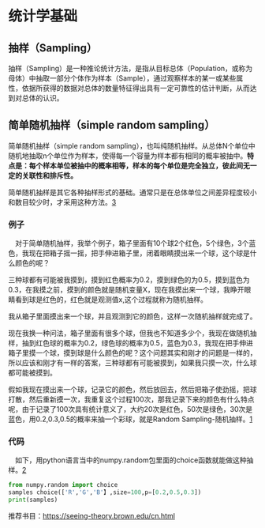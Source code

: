 

<!--
 * @version:
 * @Author:  StevenJokess（蔡舒起） https://github.com/StevenJokess
 * @Date: 2023-04-02 16:51:54
 * @LastEditors:  StevenJokess（蔡舒起） https://github.com/StevenJokess
 * @LastEditTime: 2023-09-11 20:41:42
 * @Description:
 * @Help me: make friends by a867907127@gmail.com and help me get some “foreign” things or service I need in life; 如有帮助，请资助，失业3年了。![支付宝收款码](https://github.com/StevenJokess/d2rl/blob/master/img/%E6%94%B6.jpg)
 * @TODO::
 * @Reference:
-->
# 统计学基础

## 抽样（Sampling）

抽样（Sampling）是一种推论统计方法，是指从目标总体（Population，或称为母体）中抽取一部分个体作为样本（Sample），通过观察样本的某一或某些属性，依据所获得的数据对总体的数量特征得出具有一定可靠性的估计判断，从而达到对总体的认识。

## 简单随机抽样（simple random sampling）

简单随机抽样（simple random sampling），也叫纯随机抽样。从总体N个单位中随机地抽取n个单位作为样本，使得每一个容量为样本都有相同的概率被抽中。**特点是：每个样本单位被抽中的概率相等，样本的每个单位是完全独立，彼此间无一定的关联性和排斥性。**

简单随机抽样是其它各种抽样形式的基础。通常只是在总体单位之间差异程度较小和数目较少时，才采用这种方法。[3]

### 例子

 对于简单随机抽样，我举个例子，箱子里面有10个球2个红色，5个绿色，3个蓝色，我现在把箱子摇一摇，把手伸进箱子里，闭着眼睛摸出来一个球，这个球是什么颜色的呢？

三种球都有可能被我摸到，摸到红色概率为0.2，摸到绿色的为0.5，摸到蓝色为0.3，在我摸之前，摸到的颜色就是随机变量X，现在我摸出来一个球，我睁开眼睛看到球是红色的，红色就是观测值x,这个过程就称为随机抽样。

我从箱子里面摸出来一个球，并且观测到它的颜色，这样一次随机抽样就完成了。

现在我换一种问法，箱子里面有很多个球，但我也不知道多少个，我现在做随机抽样，抽到红色球的概率为0.2，绿色球的概率为0.5，蓝色为0.3，我现在把手伸进箱子里摸一个球，摸到球是什么颜色的呢？这个问题其实和刚才的问题是一样的，所以应该和刚才有一样的答案，三种球都有可能被摸到，如果我只摸一次，什么球都可能被摸到。

假如我现在摸出来一个球，记录它的颜色，然后放回去，然后把箱子使劲摇，把球打散，然后重新摸一次，我重复这个过程100次，那我记录下来的颜色有什么特点呢，由于记录了100次具有统计意义了，大约20次是红色，50次是绿色，30次是蓝色，用0.2,0.3,0.5的概率来抽一个彩球，就是Random Sampling-随机抽样。[1]

### 代码

 如下，用python语言当中的numpy.random包里面的choice函数就能做这种抽样。[2]

```py
from numpy.random import choice
samples choice(['R','G','B'】,size=100,p=[0.2,0.5,0.3])
print(samples)
```

推荐书目：https://seeing-theory.brown.edu/cn.html


[1]: https://www.guyuehome.com/38340
[2]: https://jepsonwong.github.io/2018/12/15/%E6%9C%BA%E5%99%A8%E5%AD%A6%E4%B9%A0%E7%9A%84%E7%8B%AC%E7%AB%8B%E5%90%8C%E5%88%86%E5%B8%83_%E9%87%87%E6%A0%B7/
[3]: https://blog.csdn.net/SecondLieutenant/article/details/79375166

